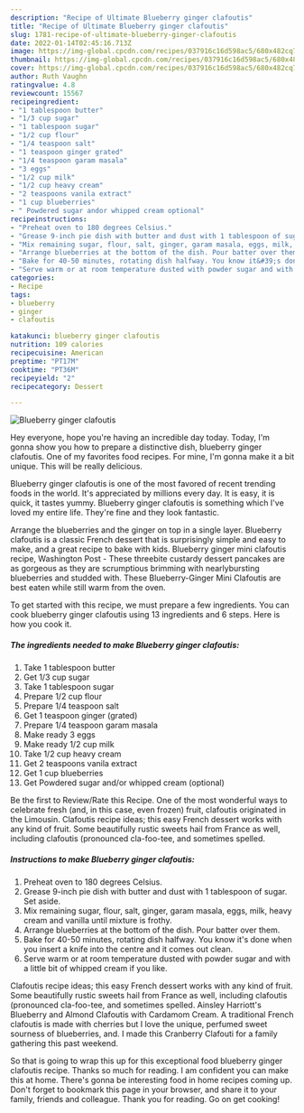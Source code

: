 ```yaml
---
description: "Recipe of Ultimate Blueberry ginger clafoutis"
title: "Recipe of Ultimate Blueberry ginger clafoutis"
slug: 1781-recipe-of-ultimate-blueberry-ginger-clafoutis
date: 2022-01-14T02:45:16.713Z
image: https://img-global.cpcdn.com/recipes/037916c16d598ac5/680x482cq70/blueberry-ginger-clafoutis-recipe-main-photo.jpg
thumbnail: https://img-global.cpcdn.com/recipes/037916c16d598ac5/680x482cq70/blueberry-ginger-clafoutis-recipe-main-photo.jpg
cover: https://img-global.cpcdn.com/recipes/037916c16d598ac5/680x482cq70/blueberry-ginger-clafoutis-recipe-main-photo.jpg
author: Ruth Vaughn
ratingvalue: 4.8
reviewcount: 15567
recipeingredient:
- "1 tablespoon butter"
- "1/3 cup sugar"
- "1 tablespoon sugar"
- "1/2 cup flour"
- "1/4 teaspoon salt"
- "1 teaspoon ginger grated"
- "1/4 teaspoon garam masala"
- "3 eggs"
- "1/2 cup milk"
- "1/2 cup heavy cream"
- "2 teaspoons vanila extract"
- "1 cup blueberries"
- " Powdered sugar andor whipped cream optional"
recipeinstructions:
- "Preheat oven to 180 degrees Celsius."
- "Grease 9-inch pie dish with butter and dust with 1 tablespoon of sugar. Set aside."
- "Mix remaining sugar, flour, salt, ginger, garam masala, eggs, milk, heavy cream and vanilla until mixture is frothy."
- "Arrange blueberries at the bottom of the dish. Pour batter over them."
- "Bake for 40-50 minutes, rotating dish halfway. You know it&#39;s done when you insert a knife into the centre and it comes out clean."
- "Serve warm or at room temperature dusted with powder sugar and with a little bit of whipped cream if you like."
categories:
- Recipe
tags:
- blueberry
- ginger
- clafoutis

katakunci: blueberry ginger clafoutis 
nutrition: 109 calories
recipecuisine: American
preptime: "PT17M"
cooktime: "PT36M"
recipeyield: "2"
recipecategory: Dessert

---
```



![Blueberry ginger clafoutis](https://img-global.cpcdn.com/recipes/037916c16d598ac5/680x482cq70/blueberry-ginger-clafoutis-recipe-main-photo.jpg)

Hey everyone, hope you're having an incredible day today. Today, I'm gonna show you how to prepare a distinctive dish, blueberry ginger clafoutis. One of my favorites food recipes. For mine, I'm gonna make it a bit unique. This will be really delicious.

Blueberry ginger clafoutis is one of the most favored of recent trending foods in the world. It's appreciated by millions every day. It is easy, it is quick, it tastes yummy. Blueberry ginger clafoutis is something which I've loved my entire life. They're fine and they look fantastic.

Arrange the blueberries and the ginger on top in a single layer. Blueberry clafoutis is a classic French dessert that is surprisingly simple and easy to make, and a great recipe to bake with kids. Blueberry ginger mini clafoutis recipe, Washington Post - These threebite custardy dessert pancakes are as gorgeous as they are scrumptious brimming with nearlybursting blueberries and studded with. These Blueberry-Ginger Mini Clafoutis are best eaten while still warm from the oven.


To get started with this recipe, we must prepare a few ingredients. You can cook blueberry ginger clafoutis using 13 ingredients and 6 steps. Here is how you cook it.

<!--inarticleads1-->

##### The ingredients needed to make Blueberry ginger clafoutis:

1. Take 1 tablespoon butter
1. Get 1/3 cup sugar
1. Take 1 tablespoon sugar
1. Prepare 1/2 cup flour
1. Prepare 1/4 teaspoon salt
1. Get 1 teaspoon ginger (grated)
1. Prepare 1/4 teaspoon garam masala
1. Make ready 3 eggs
1. Make ready 1/2 cup milk
1. Take 1/2 cup heavy cream
1. Get 2 teaspoons vanila extract
1. Get 1 cup blueberries
1. Get  Powdered sugar and/or whipped cream (optional)


Be the first to Review/Rate this Recipe. One of the most wonderful ways to celebrate fresh (and, in this case, even frozen) fruit, clafoutis originated in the Limousin. Clafoutis recipe ideas; this easy French dessert works with any kind of fruit. Some beautifully rustic sweets hail from France as well, including clafoutis (pronounced cla-foo-tee, and sometimes spelled. 

<!--inarticleads2-->

##### Instructions to make Blueberry ginger clafoutis:

1. Preheat oven to 180 degrees Celsius.
1. Grease 9-inch pie dish with butter and dust with 1 tablespoon of sugar. Set aside.
1. Mix remaining sugar, flour, salt, ginger, garam masala, eggs, milk, heavy cream and vanilla until mixture is frothy.
1. Arrange blueberries at the bottom of the dish. Pour batter over them.
1. Bake for 40-50 minutes, rotating dish halfway. You know it&#39;s done when you insert a knife into the centre and it comes out clean.
1. Serve warm or at room temperature dusted with powder sugar and with a little bit of whipped cream if you like.


Clafoutis recipe ideas; this easy French dessert works with any kind of fruit. Some beautifully rustic sweets hail from France as well, including clafoutis (pronounced cla-foo-tee, and sometimes spelled. Ainsley Harriott&#39;s Blueberry and Almond Clafoutis with Cardamom Cream. A traditional French clafoutis is made with cherries but I love the unique, perfumed sweet sourness of blueberries, and. I made this Cranberry Clafouti for a family gathering this past weekend. 

So that is going to wrap this up for this exceptional food blueberry ginger clafoutis recipe. Thanks so much for reading. I am confident you can make this at home. There's gonna be interesting food in home recipes coming up. Don't forget to bookmark this page in your browser, and share it to your family, friends and colleague. Thank you for reading. Go on get cooking!
